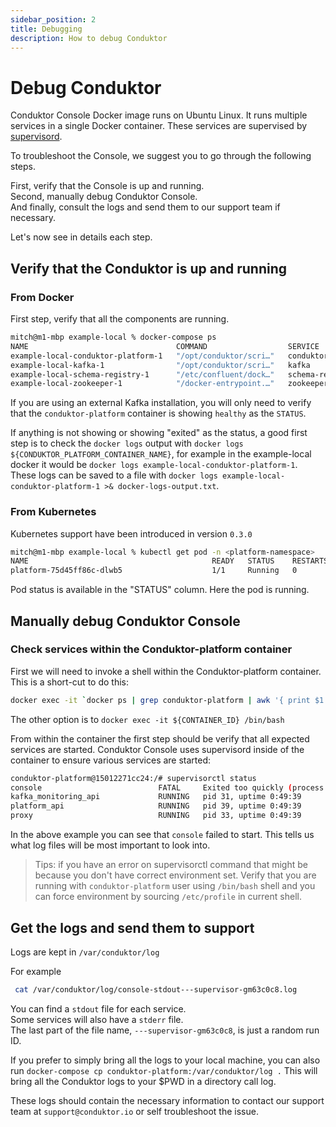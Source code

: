```yaml
---
sidebar_position: 2
title: Debugging
description: How to debug Conduktor
---
```

# Debug Conduktor

Conduktor Console Docker image runs on Ubuntu Linux. It runs multiple services in a single Docker container. These services are supervised by [supervisord](http://supervisord.org/).    

To troubleshoot the Console, we suggest you to go through the following steps.

First, verify that the Console is up and running.    
Second, manually debug Conduktor Console.    
And finally, consult the logs and send them to our support team if necessary.    

Let's now see in details each step.

## Verify that the Conduktor is up and running

### From Docker

First step, verify that all the components are running.

```sh
mitch@m1-mbp example-local % docker-compose ps
NAME                                 COMMAND                  SERVICE              STATUS              PORTS
example-local-conduktor-platform-1   "/opt/conduktor/scri…"   conduktor-platform   running (healthy)   0.0.0.0:8080->8080/tcp
example-local-kafka-1                "/opt/conduktor/scri…"   kafka                running             0.0.0.0:9092-9093->9092-9093/tcp, 0.0.0.0:9101->9101/tcp, 9999/tcp
example-local-schema-registry-1      "/etc/confluent/dock…"   schema-registry      running             0.0.0.0:8081->8081/tcp
example-local-zookeeper-1            "/docker-entrypoint.…"   zookeeper            running             2888/tcp, 3888/tcp, 0.0.0.0:2181->2181/tcp, 8080/tcp
```

If you are using an external Kafka installation, you will only need to verify that the `conduktor-platform` container is showing `healthy` as the `STATUS`.

If anything is not showing or showing "exited" as the status, a good first step is to check the `docker logs` output with `docker logs ${CONDUKTOR_PLATFORM_CONTAINER_NAME}`, for example in the example-local docker it would be `docker logs example-local-conduktor-platform-1`. These logs can be saved to a file with `docker logs example-local-conduktor-platform-1 >& docker-logs-output.txt`.

### From Kubernetes
Kubernetes support have been introduced in version `0.3.0`
```sh
mitch@m1-mbp example-local % kubectl get pod -n <platform-namespace>
NAME                                         READY   STATUS    RESTARTS   AGE
platform-75d45ff86c-dlwb5                    1/1     Running   0          14d
```

Pod status is available in the "STATUS" column. Here the pod is running.

## Manually debug Conduktor Console

### Check services within the Conduktor-platform container

First we will need to invoke a shell within the Conduktor-platform container. This is a short-cut to do this:

```sh
docker exec -it `docker ps | grep conduktor-platform | awk '{ print $1 }'` /bin/bash
```

The other option is to `docker exec -it ${CONTAINER_ID} /bin/bash`

From within the container the first step should be verify that all expected services are started. Conduktor Console uses supervisord inside of the container to ensure various services are started:

```sh
conduktor-platform@15012271cc24:/# supervisorctl status
console                          FATAL     Exited too quickly (process log may have details)
kafka_monitoring_api             RUNNING   pid 31, uptime 0:49:39
platform_api                     RUNNING   pid 39, uptime 0:49:39
proxy                            RUNNING   pid 33, uptime 0:49:39
```

In the above example you can see that `console` failed to start. This tells us what log files will be most important to look into.  

> Tips: if you have an error on supervisorctl command that might be because you don't have correct environment set. Verify that you are running with  `conduktor-platform` user using `/bin/bash` shell and you can force environment by sourcing `/etc/profile` in current shell.

## Get the logs and send them to support

Logs are kept in `/var/conduktor/log`

For example

```sh
 cat /var/conduktor/log/console-stdout---supervisor-gm63c0c8.log
```

You can find a `stdout` file for each service.  
Some services will also have a `stderr` file.   
The last part of the file name, `---supervisor-gm63c0c8`, is just a random run ID.

If you prefer to simply bring all the logs to your local machine, you can also run `docker-compose cp conduktor-platform:/var/conduktor/log .`
This will bring all the Conduktor logs to your $PWD in a directory call log.

These logs should contain the necessary information to contact our support team at `support@conduktor.io` or self troubleshoot the issue.
